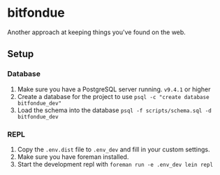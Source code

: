 # bitfondue

Another approach at keeping things you've found on the web.

## Setup

### Database

1. Make sure you have a PostgreSQL server running. `v9.4.1` or higher
1. Create a database for the project to use `psql -c "create database bitfondue_dev"`
1. Load the schema into the database `psql -f scripts/schema.sql -d bitfondue_dev`

### REPL

1. Copy the `.env.dist` file to `.env_dev` and fill in your custom settings.
1. Make sure you have foreman installed.
1. Start the development repl with `foreman run -e .env_dev lein repl`
